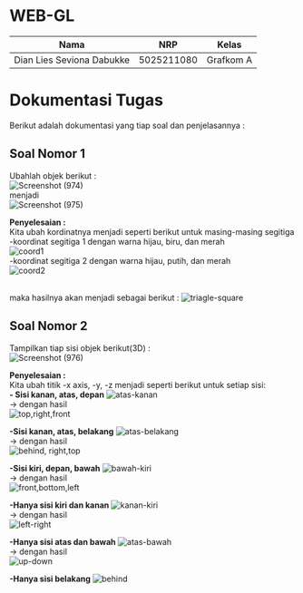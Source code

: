 # WEB-GL
| Nama                      | NRP        | Kelas               |
| ------------------------- | ---------- | ------------------- |
| Dian Lies Seviona Dabukke | 5025211080 |      Grafkom A      |

# **Dokumentasi Tugas**
Berikut adalah dokumentasi yang tiap soal dan penjelasannya :
## **Soal Nomor 1**<br>
Ubahlah objek berikut : <br>
![Screenshot (974)](https://github.com/lalaladi/Tugas3-Grafkom/assets/90541607/2740f72f-b3bc-4b95-8514-4a965a293cd8) 
<br>menjadi <br>
![Screenshot (975)](https://github.com/lalaladi/Tugas3-Grafkom/assets/90541607/bc9eb558-33b9-47fd-9cdc-470d3d69d0ee)

**Penyelesaian :** <br>
Kita ubah kordinatnya menjadi seperti berikut untuk masing-masing segitiga <br>
-koordinat segitiga 1 dengan warna hijau, biru, dan merah<br>
![coord1](https://github.com/lalaladi/Tugas3-Grafkom/assets/90541607/2f8da691-5fbe-4163-bb42-ad0388206089)
<br>-koordinat segitiga 2 dengan warna hijau, putih, dan merah<br>
![coord2](https://github.com/lalaladi/Tugas3-Grafkom/assets/90541607/9c856185-c9b9-47a3-b4a8-3f08e3e1152e)

<br>maka hasilnya akan menjadi sebagai berikut :
![triagle-square](https://github.com/lalaladi/Tugas3-Grafkom/assets/90541607/1da2ca14-6371-4fc4-9e0a-715d29eb851e)

## **Soal Nomor 2**<br>
Tampilkan tiap sisi objek berikut(3D) : <br>
![Screenshot (976)](https://github.com/lalaladi/Tugas3-Grafkom/assets/90541607/da2a5e50-9d69-4629-bd48-e1a0a0d2013c)

**Penyelesaian :** <br>
Kita ubah titik -x axis, -y, -z menjadi seperti berikut untuk setiap sisi: <br>
**- Sisi kanan, atas, depan**
![atas-kanan](https://github.com/lalaladi/Tugas3-Grafkom/assets/90541607/54e9bf4b-71c0-40a0-954c-c2874039c4bf)
<br>-> dengan hasil <br>
![top,right,front](https://github.com/lalaladi/Tugas3-Grafkom/assets/90541607/638a969f-3dd8-412b-9602-ffa9bf444e2d)

**-Sisi kanan, atas, belakang**
![atas-belakang](https://github.com/lalaladi/Tugas3-Grafkom/assets/90541607/ec6b9e7d-d8fc-4f24-bdc2-285500891629)
<br>-> dengan hasil <br>
![behind, right,top](https://github.com/lalaladi/Tugas3-Grafkom/assets/90541607/15d99562-b023-4640-a62b-5e8c4777bff3)

**-Sisi kiri, depan, bawah**
![bawah-kiri](https://github.com/lalaladi/Tugas3-Grafkom/assets/90541607/93ef33de-1108-44b0-abba-937c4407731c)
<br>-> dengan hasil <br>
![front,bottom,left](https://github.com/lalaladi/Tugas3-Grafkom/assets/90541607/f01c1787-5fb2-4af7-abc1-3aeb37fa93c1)

**-Hanya sisi kiri dan kanan**
![kanan-kiri](https://github.com/lalaladi/Tugas3-Grafkom/assets/90541607/e598af47-9c2e-4d15-b56f-6e9a07e07384)
<br>-> dengan hasil<br>
![left-right](https://github.com/lalaladi/Tugas3-Grafkom/assets/90541607/20abd46a-7fd6-488a-8bd7-3b9a22eb26b6)

**-Hanya sisi atas dan bawah**
![atas-bawah](https://github.com/lalaladi/Tugas3-Grafkom/assets/90541607/e82d6bb8-081a-4c3b-9c88-3c59971009a5)
<br>-> dengan hasil<br>
![up-down](https://github.com/lalaladi/Tugas3-Grafkom/assets/90541607/fa797a95-2bd2-45d8-a8d7-a8508d9404df)

**-Hanya sisi belakang**
![behind](https://github.com/lalaladi/Tugas3-Grafkom/assets/90541607/000d29fb-9c93-4c07-b9d8-6203088a1f23)

